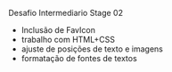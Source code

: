 Desafio Intermediario Stage 02
- Inclusão de FavIcon
- trabalho com HTML+CSS
- ajuste de posições de texto e imagens
- formatação de fontes de textos
